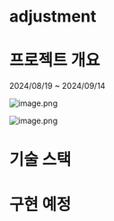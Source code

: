 # adjustment

# 프로젝트 개요
2024/08/19 ~ 2024/09/14

![image.png](https://prod-files-secure.s3.us-west-2.amazonaws.com/580978a3-c9a7-47f5-bafb-ccd33c1fd74a/82f7872d-9ad5-4581-b4ba-da74960a818a/image.png)

![image.png](https://prod-files-secure.s3.us-west-2.amazonaws.com/580978a3-c9a7-47f5-bafb-ccd33c1fd74a/52a0f7fe-3d93-46a8-8a94-698bdf0c3be0/image.png)

# 기술 스택


# 구현 예정
